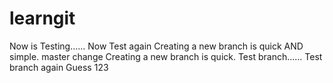 # learngit
Now is Testing......
Now Test again
Creating a new branch is quick AND simple.
master change
Creating a new branch is quick.
Test branch......
Test branch again
Guess
123